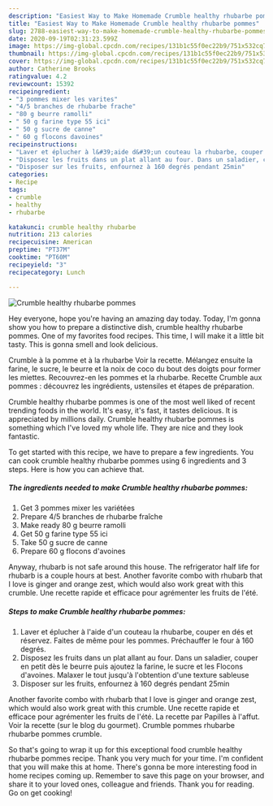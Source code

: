 ```yaml
---
description: "Easiest Way to Make Homemade Crumble healthy rhubarbe pommes"
title: "Easiest Way to Make Homemade Crumble healthy rhubarbe pommes"
slug: 2788-easiest-way-to-make-homemade-crumble-healthy-rhubarbe-pommes
date: 2020-09-19T02:31:23.599Z
image: https://img-global.cpcdn.com/recipes/131b1c55f0ec22b9/751x532cq70/crumble-healthy-rhubarbe-pommes-photo-principale-de-la-recette.jpg
thumbnail: https://img-global.cpcdn.com/recipes/131b1c55f0ec22b9/751x532cq70/crumble-healthy-rhubarbe-pommes-photo-principale-de-la-recette.jpg
cover: https://img-global.cpcdn.com/recipes/131b1c55f0ec22b9/751x532cq70/crumble-healthy-rhubarbe-pommes-photo-principale-de-la-recette.jpg
author: Catherine Brooks
ratingvalue: 4.2
reviewcount: 15392
recipeingredient:
- "3 pommes mixer les varites"
- "4/5 branches de rhubarbe frache"
- "80 g beurre ramolli"
- " 50 g farine type 55 ici"
- " 50 g sucre de canne"
- " 60 g flocons davoines"
recipeinstructions:
- "Laver et éplucher à l&#39;aide d&#39;un couteau la rhubarbe, couper en dés et réservez. Faites de même pour les pommes. Préchauffer le four à 160 degrés."
- "Disposez les fruits dans un plat allant au four. Dans un saladier, couper en petit dès le beurre puis ajoutez la farine, le sucre et les Flocons d&#39;avoines. Malaxer le tout jusqu&#39;à l&#39;obtention d&#39;une texture sableuse"
- "Disposer sur les fruits, enfournez à 160 degrés pendant 25min"
categories:
- Recipe
tags:
- crumble
- healthy
- rhubarbe

katakunci: crumble healthy rhubarbe 
nutrition: 213 calories
recipecuisine: American
preptime: "PT37M"
cooktime: "PT60M"
recipeyield: "3"
recipecategory: Lunch

---
```



![Crumble healthy rhubarbe pommes](https://img-global.cpcdn.com/recipes/131b1c55f0ec22b9/751x532cq70/crumble-healthy-rhubarbe-pommes-photo-principale-de-la-recette.jpg)

Hey everyone, hope you're having an amazing day today. Today, I'm gonna show you how to prepare a distinctive dish, crumble healthy rhubarbe pommes. One of my favorites food recipes. This time, I will make it a little bit tasty. This is gonna smell and look delicious.

Crumble à la pomme et à la rhubarbe Voir la recette. Mélangez ensuite la farine, le sucre, le beurre et la noix de coco du bout des doigts pour former les miettes. Recouvrez-en les pommes et la rhubarbe. Recette Crumble aux pommes : découvrez les ingrédients, ustensiles et étapes de préparation.

Crumble healthy rhubarbe pommes is one of the most well liked of recent trending foods in the world. It's easy, it's fast, it tastes delicious. It is appreciated by millions daily. Crumble healthy rhubarbe pommes is something which I've loved my whole life. They are nice and they look fantastic.


To get started with this recipe, we have to prepare a few ingredients. You can cook crumble healthy rhubarbe pommes using 6 ingredients and 3 steps. Here is how you can achieve that.

<!--inarticleads1-->

##### The ingredients needed to make Crumble healthy rhubarbe pommes:

1. Get 3 pommes mixer les variétées
1. Prepare 4/5 branches de rhubarbe fraîche
1. Make ready 80 g beurre ramolli
1. Get  50 g farine type 55 ici
1. Take  50 g sucre de canne
1. Prepare  60 g flocons d&#39;avoines


Anyway, rhubarb is not safe around this house. The refrigerator half life for rhubarb is a couple hours at best. Another favorite combo with rhubarb that I love is ginger and orange zest, which would also work great with this crumble. Une recette rapide et efficace pour agrémenter les fruits de l&#39;été. 

<!--inarticleads2-->

##### Steps to make Crumble healthy rhubarbe pommes:

1. Laver et éplucher à l&#39;aide d&#39;un couteau la rhubarbe, couper en dés et réservez. Faites de même pour les pommes. Préchauffer le four à 160 degrés.
1. Disposez les fruits dans un plat allant au four. Dans un saladier, couper en petit dès le beurre puis ajoutez la farine, le sucre et les Flocons d&#39;avoines. Malaxer le tout jusqu&#39;à l&#39;obtention d&#39;une texture sableuse
1. Disposer sur les fruits, enfournez à 160 degrés pendant 25min


Another favorite combo with rhubarb that I love is ginger and orange zest, which would also work great with this crumble. Une recette rapide et efficace pour agrémenter les fruits de l&#39;été. La recette par Papilles à l&#39;affut. Voir la recette (sur le blog du gourmet). Crumble pommes rhubarbe rhubarbe pommes crumble. 

So that's going to wrap it up for this exceptional food crumble healthy rhubarbe pommes recipe. Thank you very much for your time. I'm confident that you will make this at home. There's gonna be more interesting food in home recipes coming up. Remember to save this page on your browser, and share it to your loved ones, colleague and friends. Thank you for reading. Go on get cooking!
